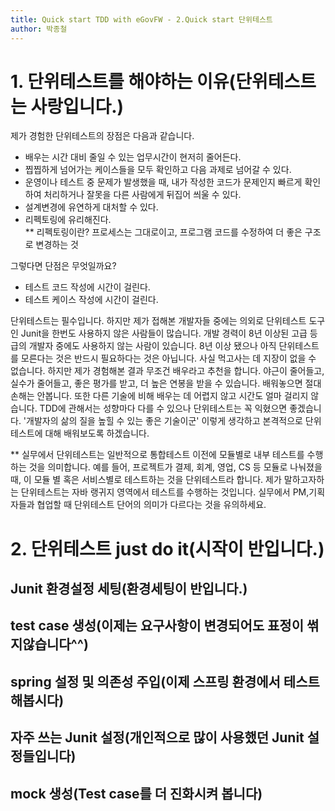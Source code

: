 ```yaml
---
title: Quick start TDD with eGovFW - 2.Quick start 단위테스트
author: 박종철
--- 
```


# 1. 단위테스트를 해야하는 이유(단위테스트는 사랑입니다.)

제가 경험한 단위테스트의 장점은 다음과 같습니다.
- 배우는 시간 대비 줄일 수 있는 업무시간이 현저히 줄어든다.
- 찝찝하게 넘어가는 케이스들을 모두 확인하고 다음 과제로 넘어갈 수 있다.
- 운영이나 테스트 중 문제가 발생했을 때, 내가 작성한 코드가 문제인지 빠르게 확인하여 처리하거나 잘못을 다른 사람에게 뒤집어 씌울 수 있다.
- 설계변경에 유연하게 대처할 수 있다.
- 리펙토링에 유리해진다.  
** 리펙토링이란? 프로세스는 그대로이고, 프로그램 코드를 수정하여 더 좋은 구조로 변경하는 것

그렇다면 단점은 무엇일까요?
 - 테스트 코드 작성에 시간이 걸린다.
 - 테스트 케이스 작성에 시간이 걸린다.

단위테스트는 필수입니다. 하지만 제가 접해본 개발자들 중에는 의외로 단위테스트 도구인 Junit을 한번도 사용하지 않은 사람들이 많습니다. 개발 경력이 8년 이상된 고급 등급의 개발자 중에도 사용하지 않는 사람이 있습니다. 8년 이상 됐으나 아직 단위테스트를 모른다는 것은 반드시 필요하다는 것은 아닙니다. 사실 먹고사는 데 지장이 없을 수 없습니다. 하지만 제가 경험해본 결과 무조건 배우라고 추천을 합니다. 야근이 줄어들고, 실수가 줄어들고, 좋은 평가를 받고, 더 높은 연봉을 받을 수 있습니다. 배워놓으면 절대 손해는 안봅니다. 또한 다른 기술에 비해 배우는 데 어렵지 않고 시간도 얼마 걸리지 않습니다. TDD에 관해서는 성향마다 다를 수 있으나 단위테스트는 꼭 익혔으면 좋겠습니다. '개발자의 삶의 질을 높힐 수 있는 좋은 기술이군' 이렇게 생각하고 본격적으로 단위테스트에 대해 배워보도록 하겠습니다.

** 실무에서 단위테스트는 일반적으로 통합테스트 이전에 모듈별로 내부 테스트를 수행하는 것을 의미합니다. 예를 들어, 프로젝트가 결제, 회계, 영업, CS 등 모듈로 나눠졌을때, 이 모듈 별 혹은 서비스별로 테스트하는 것을 단위테스트라 합니다. 제가 말하고자하는 단위테스트는 자바 랭귀지 영역에서 테스트를 수행하는 것입니다. 실무에서 PM,기획자들과 협업할 때 단위테스트 단어의 의미가 다르다는 것을 유의하세요.

# 2. 단위테스트 just do it(시작이 반입니다.)
## Junit 환경설정 세팅(환경세팅이 반입니다.)
## test case 생성(이제는 요구사항이 변경되어도 표정이 썪지않습니다^^)
## spring 설정 및 의존성 주입(이제 스프링 환경에서 테스트해봅시다)
## 자주 쓰는 Junit 설정(개인적으로 많이 사용했던 Junit 설정들입니다)
## mock 생성(Test case를 더 진화시켜 봅니다)
